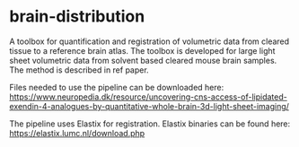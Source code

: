 # brain-distribution
A toolbox for quantification and registration of volumetric data from cleared tissue to a reference brain atlas. The toolbox is developed for large light sheet volumetric data from solvent based cleared mouse brain samples. The method is described in ref paper.

Files needed to use the pipeline can be downloaded here: https://www.neuropedia.dk/resource/uncovering-cns-access-of-lipidated-exendin-4-analogues-by-quantitative-whole-brain-3d-light-sheet-imaging/

The pipeline uses Elastix for registration. Elastix binaries can be found here: https://elastix.lumc.nl/download.php
